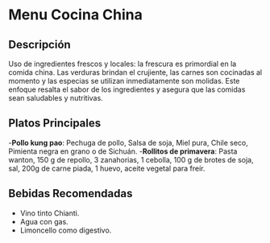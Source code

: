 # Menu Cocina China 

## Descripción
Uso de ingredientes frescos y locales: la frescura es primordial en la comida china. Las verduras brindan el crujiente, las carnes son cocinadas al momento y las especias se utilizan inmediatamente son molidas. Este enfoque resalta el sabor de los ingredientes y asegura que las comidas sean saludables y nutritivas.

## Platos Principales
-**Pollo kung pao**: Pechuga de pollo, Salsa de soja, Miel pura, Chile seco, Pimienta negra en grano o de Sichuán.
-**Rollitos de primavera**: Pasta wanton, 150 g de repollo, 3 zanahorias, 1 cebolla, 100 g de brotes de soja, sal, 200g de carne piada, 1 huevo, aceite vegetal para freír.

## Bebidas Recomendadas
- Vino tinto Chianti.
- Agua con gas.
- Limoncello como digestivo.